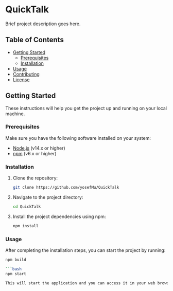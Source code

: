 # QuickTalk

Brief project description goes here.

## Table of Contents

- [Getting Started](#getting-started)
  - [Prerequisites](#prerequisites)
  - [Installation](#installation)
- [Usage](#usage)
- [Contributing](#contributing)
- [License](#license)

## Getting Started

These instructions will help you get the project up and running on your local machine.

### Prerequisites

Make sure you have the following software installed on your system:

- [Node.js](https://nodejs.org/) (v14.x or higher)
- [npm](https://www.npmjs.com/) (v6.x or higher)

### Installation

1. Clone the repository:

   ```bash
   git clone https://github.com/yosefMu/QuickTalk

   ```

2. Navigate to the project directory:

   ```bash
   cd QuickTalk

   ```

3. Install the project dependencies using npm:

   ```bash
   npm install
   ```

### Usage

After completing the installation steps, you can start the project by running:

````bash
npm build

```bash
npm start

This will start the application and you can access it in your web browser at http://localhost:3000 (or another port if specified).
````
